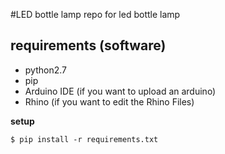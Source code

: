 #LED bottle lamp
repo for led bottle lamp

## requirements (software)

  * python2.7
  * pip
  * Arduino IDE (if you want to upload an arduino)
  * Rhino (if you want to edit the Rhino Files)

**setup**

    $ pip install -r requirements.txt

